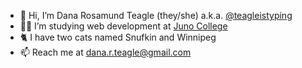 - 👋 Hi, I’m Dana Rosamund Teagle (they/she) a.k.a. <a href="http://twitter.com/teagleistyping" target="_blank">@teagleistyping</a>
- 👩‍💻 I’m studying web development at <a href="http://junocollege.com" target="_blank">Juno College</a>
- 🐈 I have two cats named Snufkin and Winnipeg
- 📫 Reach me at <a href="mailto:dana.r.teagle@gmail.com">dana.r.teagle@gmail.com</a>

<!---
torontopubliclibra/torontopubliclibra is a ✨ special ✨ repository because its `README.md` (this file) appears on your GitHub profile.
You can click the Preview link to take a look at your changes.
--->
